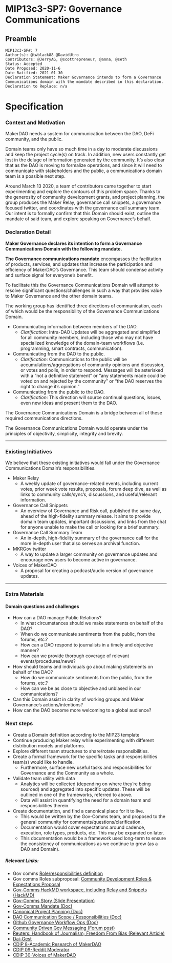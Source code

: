 # MIP13c3-SP7: Governance Communications

## Preamble
```
MIP13c3-SP#: 7
Author(s): @twblack88 @DavidUtro
Contributors: @JerryAG, @scottrepreneur, @anna, @seth
Status: Accepted
Date Proposed: 2020-11-6
Date Ratified: 2021-01-30
Declaration Statement: Maker Governance intends to form a Governance Communications domain with the mandate described in this declaration.
Declaration to Replace: n/a
```

# Specification

### Context and Motivation

MakerDAO needs a system for communication between the DAO, DeFi community, and the public.

Domain teams only have so much time in a day to moderate discussions and keep the project cycle(s) on track. In addition, new users constantly get lost in the deluge of information generated by the community. It’s also clear that as the DAO is moving to formalize operations, and since it will need to communicate with stakeholders and the public, a communications domain team is a possible next step.

Around March 13 2020, a team of contributors came together to start experimenting and explore the contours of this problem space. Thanks to the generosity of community development grants, and project planning, the group produces the Maker Relay, governance call snippets, a governance focused twitter, and coordinates with the governance call summary team. Our intent is to formally confirm that this Domain should exist, outline the mandate of said team, and explore speaking on Governance’s behalf.

### Declaration Detail

**Maker Governance declares its intention to form a Governance Communications Domain with the following mandate.**

**The Governance communications mandate** encompasses the facilitation of products, services, and updates that increase the participation and efficiency of MakerDAO’s Governance. This team should condense activity and surface signal for everyone’s benefit.

To facilitate this the Governance Communications Domain will attempt to resolve significant questions/challenges in such a way that provides value to Maker Governance and the other domain teams.

The working group has identified three directions of communication, each of which would be the responsibility of the Governance Communications Domain.

- Communicating information between members of the DAO.
    - *Clarification*: Intra-DAO Updates will be aggregated and simplified for all community members, including those who may not have specialized knowledge of the domain-team workflows (i.e. programming, smart contracts, communication).
- Communicating from the DAO to the public.
    - *Clarification*: Communications to the public will be accumulations/aggregations of community opinions and discussion, or votes and polls, in order to respond. Messages will be asterisked with a “not a definitive statement” or “any statements made could be voted on and rejected by the community” or “the DAO reserves the right to change it’s opinion.”
- Communicating from the public to the DAO.
    - *Clarification*: This direction will source continual questions, issues, even new ideas and present them to the DAO.

The Governance Communications Domain is a bridge between all of these required communications directions.

The Governance Communications Domain would operate under the principles of objectivity, simplicity, integrity and brevity.

---

### Existing Initiatives

We believe that these existing initiatives would fall under the Governance Communications Domain’s responsibilities.

- Maker Relay
    - A weekly update of governance-related events, including current votes, prior week  vote results, proposals, forum deep dive,  as well as links to community calls/sync’s, discussions, and useful/relevant information.
- Governance Call Snippets
    - An overview of Governance and Risk call, published the same day, ahead of the high-fidelity summary release. It aims to provide domain team updates, important discussions, and links from the chat for anyone unable to make the call or looking for a brief summary.
- Governance Call Summary Team
    - An in-depth, high-fidelity summary of the governance call for the more in-depth user that also serves an archival function.
- MKRGov twitter
    - A way to update a larger community on governance updates and encourage new users to become active in governance.
- Voices of MakerDAO
    - A proposal for creating a podcast/audio version of governance updates.

---

### Extra Materials

#### Domain questions and challenges

- How can a DAO manage Public Relations?
    - In what circumstances should we make statements on behalf of the DAO?
    - When do we communicate sentiments from the public, from the forums, etc.?
    - How can a DAO respond to journalists in a timely and objective manner?
    - How can we provide thorough coverage of relevant events/procedures/news?
- How should teams and individuals go about making statements on behalf of the DAO?
    - How do we communicate sentiments from the public, from the forums, etc.?
    - How can we be as close to objective and unbiased in our communications?
- Can this Domain assist in clarity of working groups and Maker Governance’s actions/intentions?
- How can the DAO become more welcoming to a global audience?

### Next steps

- Create a Domain definition according to the MIP23 template
- Continue producing Maker relay while experimenting with different distribution models and platforms.
- Explore different team structures to share/rotate responsibilities.
- Create a formal framework for the specific tasks and responsibilities team(s) would like to handle.
    - Furthermore, surface new useful tasks and responsibilities for Governance and the Community as a whole.
- Validate team utility with data
    - Analytics will be collected (depending on where they’re being sourced) and aggregated into specific updates. These will be outlined in one of the frameworks, referred to above.
    - Data will assist in quantifying the need for a domain team and responsibilities therein.
- Create documentation, and find a canonical place for it to live.
    - This would be written by the Gov-Comms team, and proposed to the general community for comments/questions/clarification.
    - Documentation would cover expectations around cadence, execution, role types, products, etc. This may be expanded on later.
    - This documentation would be a framework used long-term to ensure the consistency of communications as we continue to grow (as a DAO and Domain).

##### Relevant Links:

- Gov comms [Role/responsibilities definition](https://docs.google.com/document/d/16SXCwmPZKFB5XjpNQD1zjDhFfjSREzN5I0jzs9sBuz0/edit#)
- Gov comms Roles subproposal: [Community Development Roles & Expectations Proposal](https://docs.google.com/document/d/1kNc3980i8iWHd2p_74HmkawQmbv3qN11qB9nBJ0L7TA/edit?usp=sharing)
- [Gov-Comms HackMD workspace, including Relay and Snippets (HackMD)](https://hackmd.io/team/GovComms?nav=overview)
- [Gov-Comms Story (Slide Presentation)](https://docs.google.com/presentation/d/12LJeUZnNNVSUFxB6vKL8eezsxc2k2ZqNobTnEpvJtnM/edit#slide=id.g8b4e9a4a8c_0_1)
- [Gov-Comms Mandate (Doc)](https://docs.google.com/document/d/1yhxyswTjxoSEGVLR_bU3WDRpb3EUvV98kGfY5_pKx_Q/edit#)
- [Canonical Project Planning (Doc)](https://docs.google.com/document/d/139DjnPeYzOi4hMIszEGytFbRVrJl-DpHGfIK5tAHhsk/edit)
- [DAO Communication Scope / Responsibilities (Doc)](https://docs.google.com/document/d/1alOVfDvXorpcHN2s04epeG0uE0KlVVYtWmAVe5bDbcs/edit)
- [Github Governance Workflow Ops (Doc)](https://docs.google.com/document/d/1jJHo0YuLtivZ0UqXB8iykKKm8EJEu2yW8LtedJDq0cA/edit)
- [Community Driven Gov Messaging (Forum post)](https://forum.makerdao.com/t/community-driven-governance-messaging-project-plan-placeholder-name/1875)
- [Reuters: Handbook of Journalism; Freedom From Bias (Relevant Article)](http://handbook.reuters.com/index.php?title=Freedom_from_bias&oldid=7959)
- [Dai-Gest ](https://mkrdai.substack.com/)
- [CDIP 8-Academic Research of MakerDAO](https://github.com/makerdao/community/issues/481)
- [CDIP 09-Reddit Moderator](https://github.com/makerdao/community/issues/695)
- [CDIP 30-Voices of MakerDAO](https://github.com/makerdao/community/issues/753)

